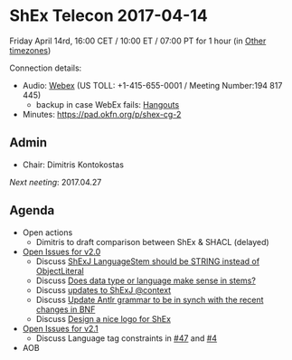 # ShEx Telecon 2017-04-14

Friday April 14rd, 16:00 CET / 10:00 ET / 07:00 PT for 1 hour (in [Other timezones](https://www.timeanddate.com/worldclock/fixedtime.html?msg=ShEx+CG&iso=20170414T16&p1=195&ah=1))

Connection details:

* Audio: [Webex](https://meetings.webex.com/collabs/#/meetings/detail?uuid=M8UZYRTWYJVPMQ7UMX4B8Q7HNH-JV0D&rnd=444697.95318
) (US TOLL: +1-415-655-0001 / 
Meeting Number:194 817 445)
  * backup in case WebEx fails: [Hangouts](http://tinyurl.com/ShEx-hangouts)
* Minutes: https://pad.okfn.org/p/shex-cg-2

## Admin

 * Chair: Dimitris Kontokostas

*Next neeting*: 2017.04.27

## Agenda 
 * Open actions
   * Dimitris to draft comparison between ShEx & SHACL (delayed)
 * [Open Issues for v2.0](https://github.com/shexSpec/shex/issues?q=is%3Aopen+is%3Aissue+milestone%3A2.0)
   * Discuss [ShExJ LanguageStem should be STRING instead of ObjectLiteral](https://github.com/shexSpec/shex/issues/54)
   * Discuss [Does data type or language make sense in stems?](https://github.com/shexSpec/shex/issues/55)
   * Discuss [updates to ShExJ @context](https://github.com/shexSpec/shex/issues/56)
   * Discuss [Update Antlr grammar to be in synch with the recent changes in BNF](https://github.com/shexSpec/shex/issues/39)
   * Discuss [Design a nice logo for ShEx](https://github.com/shexSpec/shex/issues/26)
 * [Open Issues for v2.1](https://github.com/shexSpec/shex/issues?q=is%3Aopen+is%3Aissue+milestone%3A2.1)
   * Discuss Language tag constraints in [#47](https://github.com/shexSpec/shex/issues/47) and [#4](https://github.com/shexSpec/shex/issues/4)
 * AOB 
